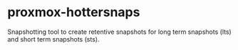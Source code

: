 # proxmox-hottersnaps
Snapshotting tool to create retentive snapshots for long term snapshots (lts) and short term snapshots (sts).
